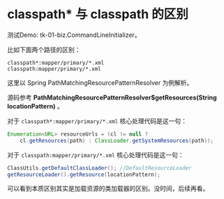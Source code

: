 # classpath* 与 classpath 的区别

测试Demo: tk-01-biz.CommandLineInitializer。

比如下面两个路径的区别：

```
classpath*:mapper/primary/*.xml
classpath:mapper/primary/*.xml
```

这里以 Spring PathMatchingResourcePatternResolver 为例解析。

源码参考 **PathMatchingResourcePatternResolver$getResources(String locationPattern)** 。

对于 `classpath*:mapper/primary/*.xml`  核心处理代码是这一句：

```java
Enumeration<URL> resourceUrls = (cl != null ? 
	cl.getResources(path) : ClassLoader.getSystemResources(path));
```

对于 `classpath:mapper/primary/*.xml`  核心处理代码是这一句：

```java
ClassUtils.getDefaultClassLoader();	//DefaultResourceLoader
getResourceLoader().getResource(locationPattern);
```

可以看到本质区别其实是加载资源的类加载器的区别。没时间，后续再看。

